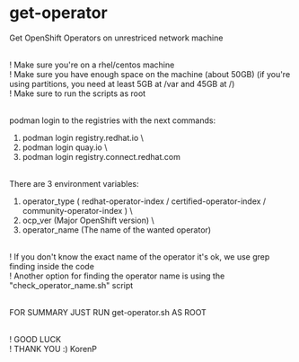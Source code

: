 # get-operator
Get OpenShift Operators on unrestriced network machine

\
! Make sure you're on a rhel/centos machine \
! Make sure you have enough space on the machine (about 50GB) (if you're using partitions, you need at least 5GB at /var and 45GB at /) \
! Make sure to run the scripts as root

\
podman login to the registries with the next commands:
  1. podman login registry.redhat.io \
  2. podman login quay.io \
  3. podman login registry.connect.redhat.com

\
There are 3 environment variables:
  1. operator_type ( redhat-operator-index / certified-operator-index / community-operator-index ) \
  2. ocp_ver (Major OpenShift version) \
  3. operator_name (The name of the wanted operator)

\
! If you don't know the exact name of the operator it's ok, we use grep finding inside the code \
! Another option for finding the operator name is using the "check_operator_name.sh" script

\
FOR SUMMARY JUST RUN get-operator.sh AS ROOT

\
! GOOD LUCK \
! THANK YOU :)
KorenP
